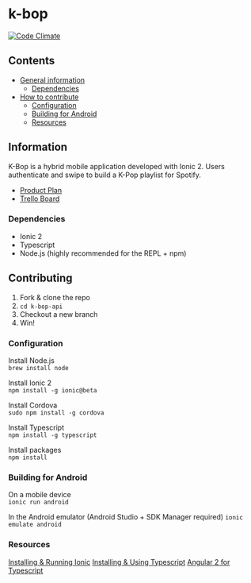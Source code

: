 # k-bop

[![Code Climate](https://codeclimate.com/github/daphnegold/k-bop/badges/gpa.svg)](https://codeclimate.com/github/daphnegold/k-bop)

## Contents
- [General information](#information)
  - [Dependencies](#dependencies)
- [How to contribute](#contributing)
  - [Configuration](#configuration)
  - [Building for Android](#building-for-android)
  - [Resources](#resources)

## Information
K-Bop is a hybrid mobile application developed with Ionic 2. Users authenticate and swipe to build a K-Pop playlist for Spotify.
- [Product Plan](https://github.com/daphnegold/k-bop-api/blob/master/product-plan.md)
- [Trello Board](https://trello.com/b/sn0PXJ4Z/k-bop)

### Dependencies
- Ionic 2
- Typescript
- Node.js (highly recommended for the REPL + npm)

## Contributing
1. Fork & clone the repo
2. `cd k-bop-api`
3. Checkout a new branch
4. Win!

### Configuration
Install Node.js  
`brew install node`  

Install Ionic 2  
`npm install -g ionic@beta`  

Install Cordova  
`sudo npm install -g cordova`  

Install Typescript  
`npm install -g typescript`  

Install packages  
`npm install`

### Building for Android
On a mobile device  
`ionic run android`  

In the Android emulator (Android Studio + SDK Manager required)
`ionic emulate android`

### Resources
[Installing & Running Ionic](http://ionicframework.com/docs/v2/getting-started/installation/)
[Installing & Using Typescript](http://www.typescriptlang.org/)
[Angular 2 for Typescript](https://angular.io/docs/ts/latest/index.html)

